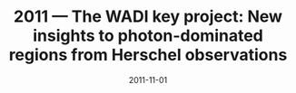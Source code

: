 ---
title: "2011 &mdash; The WADI key project: New insights to photon-dominated regions from Herschel observations"
collection: publications
refereed: 'no'
date: "2011-11-01"
venue: "EAS Publications Series"
paperurl: 
link: "https://ui.adsabs.harvard.edu/abs/2011EAS....52..181O"
citation: "Ossenkopf, V.; Röllig, M.; Kramer, C.; Okada, Y.; Fuente, A.; Akyilmaz Yabaci, M.; Benz, A. O.; Berné, O.; Boulanger, F.; Bruderer, S.; Dedes, C.; France, K.; Gerin, M.; Goicoechea, J. R.; Gusdorf, A.; Güsten, R.; Harris, A.; Joblin, C.; Klein, T.; Latter, W.; Le Petit, F.; Lord, S.; Martin, P. G.; Pilleri, P.; Martin-Pintado, J.; Mookerjea, B.; Neufeld, D. A.; Phillips, T.; Rizzo, R.; Simon, R.; Stutzki, J.; van der Tak, F. F. S.; Teyssier, D.; Yorke, H., EAS Publications Series, Volume 52, 2011, pp.181-186"
---